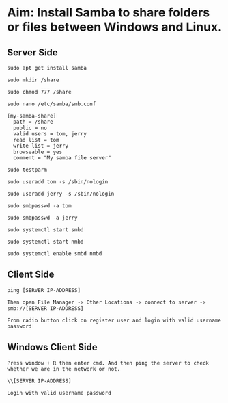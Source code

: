 <h1>Aim: Install Samba to share folders or files between Windows and Linux.</h1>
<h2>Server Side</h2>
<pre><code>sudo apt get install samba</code></pre>
<pre><code>sudo mkdir /share</code></pre>
<pre><code>sudo chmod 777 /share</code></pre>
<pre><code>sudo nano /etc/samba/smb.conf</code></pre>
<p><code>[my-samba-share]
  path = /share
  public = no
  valid users = tom, jerry
  read list = tom
  write list = jerry
  browseable = yes
  comment = "My samba file server"
</code></p>
<pre><code>sudo testparm</code></pre>
<pre><code>sudo useradd tom -s /sbin/nologin</code></pre>
<pre><code>sudo useradd jerry -s /sbin/nologin</code></pre>
<pre><code>sudo smbpasswd -a tom</code></pre>
<pre><code>sudo smbpasswd -a jerry</code></pre>
<pre><code>sudo systemctl start smbd</code></pre>
<pre><code>sudo systemctl start nmbd</code></pre>
<pre><code>sudo systemctl enable smbd nmbd</code></pre>


<h2>Client Side </h2>
<pre><code>ping [SERVER IP-ADDRESS]</code></pre>
<p><code>Then open File Manager -> Other Locations -> connect to server -> smb://[SERVER IP-ADDRESS]</code></p>
<p><code>From radio button click on register user and login with valid username password</code></p>
<h2>Windows Client Side </h2>
<p><code>Press window + R then enter cmd. And then ping the server to check whether we are in the network or not.</code></p>
<pre><code>\\[SERVER IP-ADDRESS]</code></pre>
<p><code>Login with valid username password</code></p>


